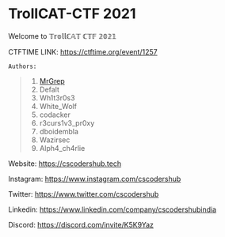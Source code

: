 # TrollCAT-CTF 2021
Welcome to 𝕋𝕣𝕠𝕝𝕝ℂ𝔸𝕋 ℂ𝕋𝔽 𝟚𝟘𝟚𝟙



CTFTIME LINK: https://ctftime.org/event/1257

```
Authors:
```
> 1. [MrGrep](https://www.twitter.com/imabhisarpandey)
> 2. Defalt
> 3. Wh1t3r0s3
> 4. White_Wolf 
> 5. codacker
> 6. r3curs1v3_pr0xy
> 7. dboidembla
> 8. Wazirsec
> 9. Alph4_ch4rlie

Website: https://cscodershub.tech

Instagram: https://www.instagram.com/cscodershub

Twitter: https://www.twitter.com/cscodershub

Linkedin: https://www.linkedin.com/company/cscodershubindia

Discord: https://discord.com/invite/K5K9Yaz




